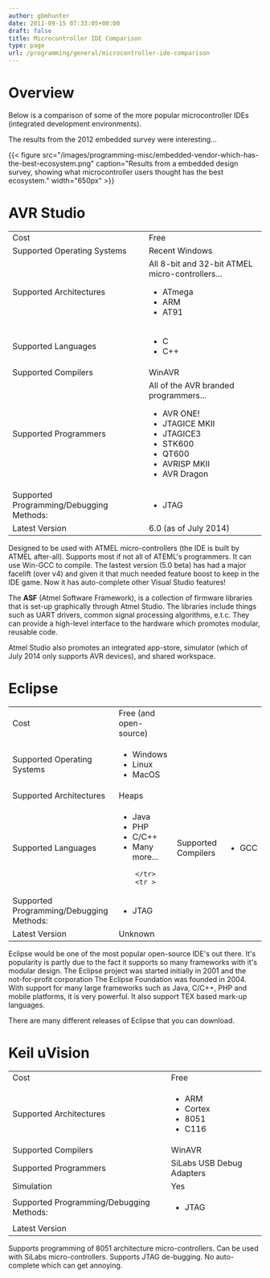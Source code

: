 ```yaml
---
author: gbmhunter
date: 2011-09-15 07:33:05+00:00
draft: false
title: Microcontroller IDE Comparison
type: page
url: /programming/general/microcontroller-ide-comparison
---
```


# Overview

Below is a comparison of some of the more popular microcontroller IDEs (integrated development environments).

The results from the 2012 embedded survey were interesting...

{{< figure src="/images/programming-misc/embedded-vendor-which-has-the-best-ecosystem.png" caption="Results from a embedded design survey, showing what microcontroller users thought has the best ecosystem."  width="650px" >}}

# AVR Studio

<table>
	<tbody>
		<tr>
			
<td >Cost
</td>
			
<td >Free
</td>
		</tr>
		<tr >
			
<td >Supported Operating Systems
</td>
			
<td >Recent Windows
</td>
		</tr>
		<tr >
			
<td >Supported Architectures
</td>
			
<td >All 8-bit and 32-bit ATMEL micro-controllers...
<ul>
	<li>ATmega</li>
	<li>ARM</li>
	<li>AT91</li>
</ul>
</td>
		</tr>
		<tr >
		
<td >Supported Languages
</td>
			
<td >
<ul>
	<li>C</li>
	<li>C++</li>
</ul>
	</td>
		</tr>
		<tr >
			
<td >Supported Compilers
</td>
			
<td >WinAVR
</td>
		</tr>
		<tr >
			
<td >Supported Programmers
</td>
			
<td >All of the AVR branded programmers...
				
<ul>
	<li>AVR ONE!</li>
	<li>JTAGICE MKII</li>
	<li>JTAGICE3</li>
	<li>STK600</li>
	<li>QT600</li>
	<li>AVRISP MKII</li>
	<li>AVR Dragon</li>
</ul>
			
</td>
		</tr>
		<tr >
			
<td >Supported Programming/Debugging Methods:
</td>
			
<td >
<ul>
	<li>JTAG</li>
</ul>
				
</td>
		</tr>
		<tr >
			
<td >Latest Version
</td>
			
<td >6.0 (as of July 2014)
</td>
		</tr>
	</tbody>
</table>

Designed to be used with ATMEL micro-controllers (the IDE is built by ATMEL after-all). Supports most if not all of ATEML's programmers. It can use Win-GCC to compile. The lastest version (5.0 beta) has had a major facelift (over v4) and given it that much needed feature boost to keep in the IDE game. Now it has auto-complete other Visual Studio features!

The **ASF** (Atmel Software Framework), is a collection of firmware libraries that is set-up graphically through Atmel Studio. The libraries include things such as UART drivers, common signal processing algorithms, e.t.c. They can provide a high-level interface to the hardware which promotes modular, reusable code.

Atmel Studio also promotes an integrated app-store, simulator (which of July 2014 only supports AVR devices), and shared workspace.

# Eclipse

<table>
	<tbody >
		<tr >
			
<td >Cost
</td>
			
<td >Free (and open-source)
</td>
		</tr>
		<tr >
			
<td >Supported Operating Systems
</td>
			
<td >
<ul>
	<li>Windows</li>
	<li>Linux</li>
	<li>MacOS</li>
</ul>
		
</td>
		</tr>
		<tr >
			
<td >Supported Architectures
</td>
			
<td >Heaps
</td>
		</tr>
		<tr >
			
<td >Supported Languages
</td>
			
<td >
<ul>
	<li>Java</li>
	<li>PHP</li>
	<li>C/C++</li>
	<li>Many more...</li>
</ul>
				
		</tr>
		<tr >
			
<td >Supported Compilers
</td>
			
<td >
<ul>
	<li>GCC</li>
</ul>						
</td>
		</tr>
		<tr >
			
<td >Supported Programming/Debugging Methods:
</td>
			
<td >
<ul>
	<li>JTAG</li>
</ul>
</td>
		</tr>
		<tr >
			
<td >Latest Version
</td>
			
<td >Unknown
</td>
		</tr>
	</tbody>
</table>

Eclipse would be one of the most popular open-source IDE's out there. It's popularity is partly due to the fact it supports so many frameworks with it's modular design. The Eclipse project was started initially in 2001 and the not-for-profit corporation The Eclipse Foundation was founded in 2004. With support for many large frameworks such as Java, C/C++, PHP and mobile platforms, it is very powerful. It also support TEX based mark-up languages.

There are many different releases of Eclipse that you can download.

# Keil uVision



<table>
	<tbody >
		<tr >
<td >Cost
</td>
			
<td >Free
</td>
		</tr>
		<tr >
			
<td >Supported Architectures
</td>
			
<td >
<ul>
	<li>ARM</li>
	<li>Cortex</li>
	<li>8051</li>
	<li>C116</li>
</ul>
</tr>
		<tr >
			
<td >Supported Compilers
</td>
			
<td >WinAVR
</td>
		</tr>
		<tr >
			
<td >Supported Programmers
</td>
			
<td >SiLabs USB Debug Adapters
</td>
		</tr>
		<tr >
			
<td >Simulation
</td>
			
<td >Yes
</td>
		</tr>
		<tr >
			
<td >Supported Programming/Debugging Methods:
</td>
			
<td >
<ul>
	<li>JTAG</li>
</ul>
</td>
		</tr>
		<tr >
			
<td >Latest Version
</td>
			
<td >
</td>
		</tr>
	</tbody>
</table>

Supports programming of 8051 architecture micro-controllers. Can be used with SiLabs micro-controllers. Supports JTAG de-bugging. No auto-complete which can get annoying.
